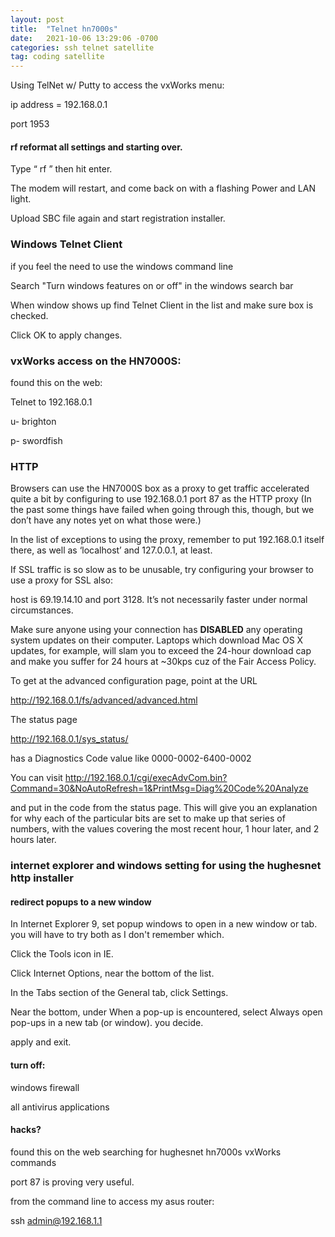 ```yaml
---
layout: post
title:  "Telnet hn7000s"
date:   2021-10-06 13:29:06 -0700
categories: ssh telnet satellite
tag: coding satellite
---
```



Using TelNet w/ Putty to access the vxWorks menu:

ip address = 192.168.0.1 

port 1953

#### rf reformat all settings and starting over.

Type “ rf ” then hit enter.

The modem will restart, and come back on with a flashing Power and LAN light.

Upload SBC file again and start registration installer.

### Windows Telnet Client 

if you feel the need to use the windows command line

Search "Turn windows features on or off" in the windows search bar

When window shows up find Telnet Client in the list and make sure box is checked.

Click OK to apply changes.

### vxWorks access on the HN7000S: 

found this on the web:

Telnet to 192.168.0.1 

 u- brighton 
 
 p- swordfish
 

### HTTP

Browsers can use the HN7000S box as a proxy to get traffic accelerated quite a bit by configuring to use 192.168.0.1 port 87 as the HTTP proxy (In the past some things have failed when going through this, though, but we don’t have any notes yet on what those were.) 

In the list of exceptions to using the proxy, remember to put 192.168.0.1 itself there, as well as ‘localhost’ and 127.0.0.1, at least. 

If SSL traffic is so slow as to be unusable, try configuring your browser to use a proxy for SSL also: 

host is 69.19.14.10 and port 3128. It’s not necessarily faster under normal circumstances.

Make sure anyone using your connection has **DISABLED** any operating system updates on their computer. Laptops which download Mac OS X updates, for example, will slam you to exceed the 24-hour download cap and make you suffer for 24 hours at ~30kps cuz of the Fair Access Policy.

To get at the advanced configuration page, point at the URL

http://192.168.0.1/fs/advanced/advanced.html

The status page

http://192.168.0.1/sys_status/

has a Diagnostics Code value like
0000-0002-6400-0002

You can visit
http://192.168.0.1/cgi/execAdvCom.bin?Command=30&NoAutoRefresh=1&PrintMsg=Diag%20Code%20Analyze

and put in the code from the status page. This will give you an explanation for why each of the particular bits are set to make up that series of numbers, with the values covering the most recent hour, 1 hour later, and 2 hours later.

### internet explorer and windows setting for using the hughesnet http installer

#### redirect popups to a new window
In Internet Explorer 9,  set popup windows to open in a new window or tab. you will have to try both as I don't remember which.

Click the Tools icon in IE.

Click Internet Options, near the bottom of the list.

In the Tabs section of the General tab, click Settings.

Near the bottom, under When a pop-up is encountered, select Always open pop-ups in a new tab (or window). you decide.

apply and exit.

#### turn off:

windows firewall

all antivirus applications

#### hacks?

found this on the web searching for hughesnet hn7000s vxWorks commands

port 87 is proving very useful.

from the command line to access my asus router:

ssh admin@192.168.1.1


